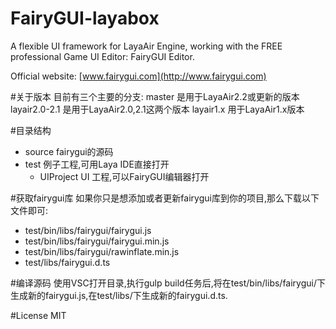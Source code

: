 FairyGUI-layabox
====

A flexible UI framework for LayaAir Engine, working with the FREE professional Game UI Editor: FairyGUI Editor.

Official website: [www.fairygui.com](http://www.fairygui.com)

#关于版本
目前有三个主要的分支:
master 是用于LayaAir2.2或更新的版本
layair2.0-2.1 是用于LayaAir2.0,2.1这两个版本
layair1.x 用于LayaAir1.x版本

#目录结构
* source fairygui的源码
* test 例子工程,可用Laya IDE直接打开
  * UIProject UI 工程,可以FairyGUI编辑器打开

#获取fairygui库
如果你只是想添加或者更新fairygui库到你的项目,那么下载以下文件即可:
* test/bin/libs/fairygui/fairygui.js
* test/bin/libs/fairygui/fairygui.min.js
* test/bin/libs/fairygui/rawinflate.min.js
* test/libs/fairygui.d.ts

#编译源码
使用VSC打开目录,执行gulp build任务后,将在test/bin/libs/fairygui/下生成新的fairygui.js,在test/libs/下生成新的fairygui.d.ts.

#License
MIT